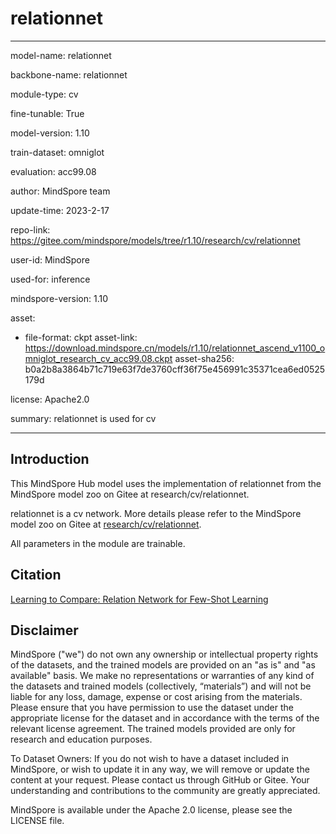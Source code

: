 # relationnet

---

model-name: relationnet

backbone-name: relationnet

module-type: cv

fine-tunable: True

model-version: 1.10

train-dataset: omniglot

evaluation: acc99.08

author: MindSpore team

update-time: 2023-2-17

repo-link: <https://gitee.com/mindspore/models/tree/r1.10/research/cv/relationnet>

user-id: MindSpore

used-for: inference

mindspore-version: 1.10

asset:

-
    file-format: ckpt
    asset-link: <https://download.mindspore.cn/models/r1.10/relationnet_ascend_v1100_omniglot_research_cv_acc99.08.ckpt>
    asset-sha256: b0a2b8a3864b71c719e63f7de3760cff36f75e456991c35371cea6ed0525179d

license: Apache2.0

summary: relationnet is used for cv

---

## Introduction

This MindSpore Hub model uses the implementation of relationnet from the MindSpore model zoo on Gitee at research/cv/relationnet.

relationnet is a cv network. More details please refer to the MindSpore model zoo on Gitee at [research/cv/relationnet](https://gitee.com/mindspore/models/blob/r1.10/research/cv/relationnet/README.md).

All parameters in the module are trainable.

## Citation

[Learning to Compare: Relation Network for Few-Shot Learning](https://arxiv.org/pdf/1711.06025.pdf)

## Disclaimer

MindSpore ("we") do not own any ownership or intellectual property rights of the datasets, and the trained models are provided on an "as is" and "as available" basis. We make no representations or warranties of any kind of the datasets and trained models (collectively, “materials”) and will not be liable for any loss, damage, expense or cost arising from the materials. Please ensure that you have permission to use the dataset under the appropriate license for the dataset and in accordance with the terms of the relevant license agreement. The trained models provided are only for research and education purposes.

To Dataset Owners: If you do not wish to have a dataset included in MindSpore, or wish to update it in any way, we will remove or update the content at your request. Please contact us through GitHub or Gitee. Your understanding and contributions to the community are greatly appreciated.

MindSpore is available under the Apache 2.0 license, please see the LICENSE file.

